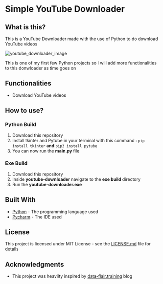 # Simple YouTube Downloader 

## What is this?

This is a YouTube Downloader made with the use of Python to do download YouTube videos

![youtube_downloader_image](https://user-images.githubusercontent.com/79618101/109345847-c5fe1280-783e-11eb-856b-7b89e3eb0f60.JPG)

This is one of my first few Python projects so I will add more functionalities to this donwloader as time goes on

## Functionalities

* Download YouTube videos

## How to use?

### Python Build

1. Download this repository
2. Install tkinter and Pytube in your terminal with this command : `pip install tkinter` **and** `pip3 install pytube`
3. You can now run the **main.py** file

### Exe Build

1. Download this repository
2. Inside **youtube-downloader** navigate to the **exe build** directory
3. Run the **youtube-downloader.exe** 

## Built With

* [Python](https://www.python.org/) - The programming language used
* [Pycharm](https://www.jetbrains.com/pycharm/) - The IDE used

## License 

This project is licensed under MIT License - see the [LICENSE.md](https://github.com/ousmanebarry/python-calculator/blob/main/LICENSE) file for details

## Acknowledgments

* This project was heavilty inspired by [data-flair.training](https://data-flair.training/) blog

